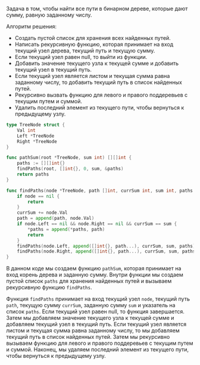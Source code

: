 Задача в том, чтобы найти все пути в бинарном дереве, которые дают сумму, равную заданному числу.

Алгоритм решения:

- Создать пустой список для хранения всех найденных путей.
- Написать рекурсивную функцию, которая принимает на вход текущий узел дерева, текущий путь и текущую сумму.
- Если текущий узел равен null, то выйти из функции.
- Добавить значение текущего узла к текущей сумме и добавить текущий узел в текущий путь.
- Если текущий узел является листом и текущая сумма равна заданному числу, то добавить текущий путь в список найденных путей.
- Рекурсивно вызвать функцию для левого и правого поддеревьев с текущим путем и суммой.
- Удалить последний элемент из текущего пути, чтобы вернуться к предыдущему узлу.

```go
type TreeNode struct {
    Val int
    Left *TreeNode
    Right *TreeNode
}

func pathSum(root *TreeNode, sum int) [][]int {
    paths := [][]int{}
    findPaths(root, []int{}, 0, sum, &paths)
    return paths
}

func findPaths(node *TreeNode, path []int, currSum int, sum int, paths *[][]int) {
    if node == nil {
        return
    }
    currSum += node.Val
    path = append(path, node.Val)
    if node.Left == nil && node.Right == nil && currSum == sum {
        *paths = append(*paths, path)
        return
    }
    findPaths(node.Left, append([]int{}, path...), currSum, sum, paths)
    findPaths(node.Right, append([]int{}, path...), currSum, sum, paths)
}
```

В данном коде мы создаем функцию `pathSum`, которая принимает на вход корень дерева и заданную сумму. Внутри функции мы создаем пустой список `paths` для хранения найденных путей и вызываем рекурсивную функцию `findPaths`.

Функция `findPaths` принимает на вход текущий узел `node`, текущий путь `path`, текущую сумму `currSum`, заданную сумму `sum` и указатель на список `paths`. Если текущий узел равен null, то функция завершается. Затем мы добавляем значение текущего узла к текущей сумме и добавляем текущий узел в текущий путь. Если текущий узел является листом и текущая сумма равна заданному числу, то мы добавляем текущий путь в список найденных путей. Затем мы рекурсивно вызываем функцию для левого и правого поддеревьев с текущим путем и суммой. Наконец, мы удаляем последний элемент из текущего пути, чтобы вернуться к предыдущему узлу.
